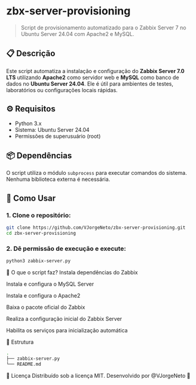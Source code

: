 # zbx-server-provisioning

> Script de provisionamento automatizado para o Zabbix Server 7 no Ubuntu Server 24.04 com Apache2 e MySQL.

## 📋 Descrição

Este script automatiza a instalação e configuração do **Zabbix Server 7.0 LTS** utilizando **Apache2** como servidor web e **MySQL** como banco de dados no **Ubuntu Server 24.04**. Ele é útil para ambientes de testes, laboratórios ou configurações locais rápidas.

## ⚙️ Requisitos

- Python 3.x
- Sistema: Ubuntu Server 24.04
- Permissões de superusuário (root)

## 📦 Dependências

O script utiliza o módulo `subprocess` para executar comandos do sistema. Nenhuma biblioteca externa é necessária.

## 🚀 Como Usar

### 1. Clone o repositório:

```bash
git clone https://github.com/VJorgeNeto/zbx-server-provisioning.git
cd zbx-server-provisioning
```
### 2. Dê permissão de execução e execute:

```bash
python3 zabbix-server.py
```
🧪 O que o script faz?
Instala dependências do Zabbix

Instala e configura o MySQL Server

Instala e configura o Apache2

Baixa o pacote oficial do Zabbix

Realiza a configuração inicial do Zabbix Server

Habilita os serviços para inicialização automática

📁 Estrutura
```bash
.
├── zabbix-server.py
└── README.md
```

📄 Licença
Distribuído sob a licença MIT.
Desenvolvido por @VJorgeNeto 🚀
